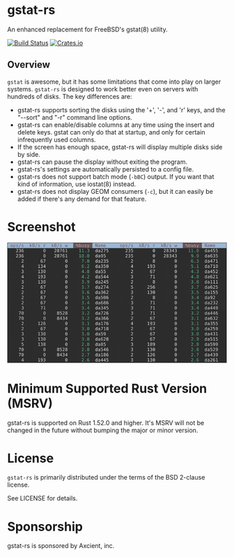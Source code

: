 # gstat-rs

An enhanced replacement for FreeBSD's gstat(8) utility.

[![Build Status](https://api.cirrus-ci.com/github/asomers/gstat-rs.svg)](https://cirrus-ci.com/github/asomers/gstat-rs)
[![Crates.io](https://img.shields.io/crates/v/gstat.svg)](https://crates.io/crates/gstat)

## Overview

`gstat` is awesome, but it has some limitations that come into play on larger
systems.  `gstat-rs` is designed to work better even on servers with hundreds of
disks.  The key differences are:

* gstat-rs supports sorting the disks using the '+', '-', and 'r' keys, and the
  "--sort" and "-r" command line options.
* gstat-rs can enable/disable columns at any time using the insert and
  delete keys.  gstat can only do that at startup, and only for certain
  infrequently used columns.
* If the screen has enough space, gstat-rs will display multiple disks side by
  side.
* gstat-rs can pause the display without exiting the program.
* gstat-rs's settings are automatically persisted to a config file.
* gstat-rs does not support batch mode (`-bBC`) output.  If you want that kind
  of information, use iostat(8) instead.
* gstat-rs does not display GEOM consumers (`-c`), but it can easily be
  added if there's any demand for that feature.

# Screenshot

![Screenshot 1](https://raw.githubusercontent.com/asomers/gstat-rs/master/gstat/doc/demo.gif)

# Minimum Supported Rust Version (MSRV)

gstat-rs is supported on Rust 1.52.0 and higher.  It's MSRV will not be
changed in the future without bumping the major or minor version.

# License

`gstat-rs` is primarily distributed under the terms of the BSD 2-clause license.

See LICENSE for details.

# Sponsorship

gstat-rs is sponsored by Axcient, inc.
